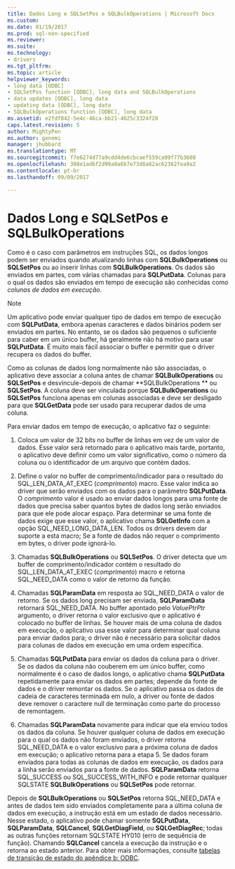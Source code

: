 ```yaml
---
title: Dados Long e SQLSetPos e SQLBulkOperations | Microsoft Docs
ms.custom: 
ms.date: 01/19/2017
ms.prod: sql-non-specified
ms.reviewer: 
ms.suite: 
ms.technology:
- drivers
ms.tgt_pltfrm: 
ms.topic: article
helpviewer_keywords:
- long data [ODBC]
- SQLSetPos function [ODBC], long data and SQLBulkOperations
- data updates [ODBC], long data
- updating data [ODBC], long data
- SQLBulkOperations function [ODBC], long data
ms.assetid: e2fdf842-5e4c-46ca-bb21-4625c3324f28
caps.latest.revision: 5
author: MightyPen
ms.author: genemi
manager: jhubbard
ms.translationtype: MT
ms.sourcegitcommit: f7e6274d77a9cdd4de6cbcaef559ca99f77b3608
ms.openlocfilehash: 308e1ad6f2d99a0a6b7e73d8a82ac62362fea9a2
ms.contentlocale: pt-br
ms.lasthandoff: 09/09/2017

---
```

# <a name="long-data-and-sqlsetpos-and-sqlbulkoperations"></a>Dados Long e SQLSetPos e SQLBulkOperations
Como é o caso com parâmetros em instruções SQL, os dados longos podem ser enviados quando atualizando linhas com **SQLBulkOperations** ou **SQLSetPos** ou ao inserir linhas com **SQLBulkOperations**. Os dados são enviados em partes, com várias chamadas para **SQLPutData**. Colunas para o qual os dados são enviados em tempo de execução são conhecidas como *colunas de dados em execução*.  
  
> [!NOTE]  
>  Um aplicativo pode enviar qualquer tipo de dados em tempo de execução com **SQLPutData**, embora apenas caracteres e dados binários podem ser enviados em partes. No entanto, se os dados são pequenos o suficiente para caber em um único buffer, há geralmente não há motivo para usar **SQLPutData**. É muito mais fácil associar o buffer e permitir que o driver recupera os dados do buffer.  
  
 Como as colunas de dados long normalmente não são associadas, o aplicativo deve associar a coluna antes de chamar **SQLBulkOperations** ou **SQLSetPos** e desvincule-depois de chamar **SQLBulkOperations ** ou **SQLSetPos**. A coluna deve ser vinculada porque **SQLBulkOperations** ou **SQLSetPos** funciona apenas em colunas associadas e deve ser desligado para que **SQLGetData** pode ser usado para recuperar dados de uma coluna.  
  
 Para enviar dados em tempo de execução, o aplicativo faz o seguinte:  
  
1.  Coloca um valor de 32 bits no buffer de linhas em vez de um valor de dados. Esse valor será retornado para o aplicativo mais tarde, portanto, o aplicativo deve definir como um valor significativo, como o número da coluna ou o identificador de um arquivo que contém dados.  
  
2.  Define o valor no buffer de comprimento/indicador para o resultado do SQL_LEN_DATA_AT_EXEC (*comprimento*) macro. Esse valor indica ao driver que serão enviados com os dados para o parâmetro **SQLPutData**. O *comprimento* valor é usado ao enviar dados longos para uma fonte de dados que precisa saber quantos bytes de dados long serão enviados para que ele pode alocar espaço. Para determinar se uma fonte de dados exige que esse valor, o aplicativo chama **SQLGetInfo** com a opção SQL_NEED_LONG_DATA_LEN. Todos os drivers devem dar suporte a esta macro; Se a fonte de dados não requer o comprimento em bytes, o driver pode ignorá-lo.  
  
3.  Chamadas **SQLBulkOperations** ou **SQLSetPos**. O driver detecta que um buffer de comprimento/indicador contém o resultado do SQL_LEN_DATA_AT_EXEC (*comprimento*) macro e retorna SQL_NEED_DATA como o valor de retorno da função.  
  
4.  Chamadas **SQLParamData** em resposta ao SQL_NEED_DATA o valor de retorno. Se os dados long precisam ser enviada, **SQLParamData** retornará SQL_NEED_DATA. No buffer apontado pelo *ValuePtrPtr* argumento, o driver retorna o valor exclusivo que o aplicativo é colocado no buffer de linhas. Se houver mais de uma coluna de dados em execução, o aplicativo usa esse valor para determinar qual coluna para enviar dados para; o driver não é necessário para solicitar dados para colunas de dados em execução em uma ordem específica.  
  
5.  Chamadas **SQLPutData** para enviar os dados da coluna para o driver. Se os dados da coluna não couberem em um único buffer, como normalmente é o caso de dados longo, o aplicativo chama **SQLPutData** repetidamente para enviar os dados em partes; depende da fonte de dados e o driver remontar os dados. Se o aplicativo passa os dados de cadeia de caracteres terminada em nulo, a driver ou fonte de dados deve remover o caractere null de terminação como parte do processo de remontagem.  
  
6.  Chamadas **SQLParamData** novamente para indicar que ela enviou todos os dados da coluna. Se houver qualquer coluna de dados em execução para o qual os dados não foram enviados, o driver retorna SQL_NEED_DATA e o valor exclusivo para a próxima coluna de dados em execução; o aplicativo retorna para a etapa 5. Se dados foram enviados para todas as colunas de dados em execução, os dados para a linha serão enviados para a fonte de dados. **SQLParamData** retorna SQL_SUCCESS ou SQL_SUCCESS_WITH_INFO e pode retornar qualquer SQLSTATE **SQLBulkOperations** ou **SQLSetPos** pode retornar.  
  
 Depois de **SQLBulkOperations** ou **SQLSetPos** retorna SQL_NEED_DATA e antes de dados tem sido enviados completamente para a última coluna de dados em execução, a instrução está em um estado de dados necessário. Nesse estado, o aplicativo pode chamar somente **SQLPutData**, **SQLParamData**, **SQLCancel**, **SQLGetDiagField**, ou **SQLGetDiagRec**; todas as outras funções retornam SQLSTATE HY010 (erro de sequência de função). Chamando **SQLCancel** cancela a execução da instrução e o retorna ao estado anterior. Para obter mais informações, consulte [tabelas de transição de estado do apêndice b: ODBC](../../../odbc/reference/appendixes/appendix-b-odbc-state-transition-tables.md).

